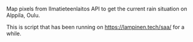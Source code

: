 Map pixels from Ilmatieteenlaitos API to get the current rain situation on Alppila, Oulu. 

This is script that has been running on https://lampinen.tech/saa/ for a while.
